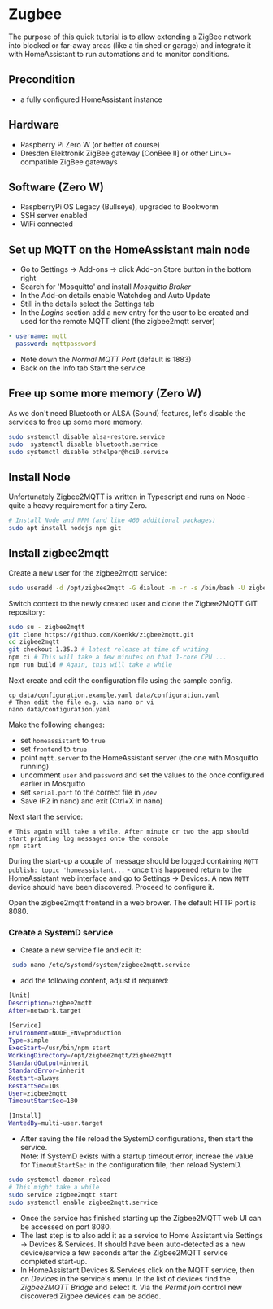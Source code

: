 # Zugbee

The purpose of this quick tutorial is to allow extending a ZigBee network into blocked or far-away areas (like a tin shed or garage) and integrate it with HomeAssistant to run automations and to monitor conditions.

## Precondition
- a fully configured HomeAssistant instance

## Hardware
- Raspberry Pi Zero W (or better of course)
- Dresden Elektronik ZigBee gateway [ConBee II] or other Linux-compatible ZigBee gateways

## Software (Zero W)
- RaspberryPi OS Legacy (Bullseye), upgraded to Bookworm
- SSH server enabled
- WiFi connected

## Set up MQTT on the HomeAssistant main node
- Go to Settings -> Add-ons -> click Add-on Store button in the bottom right
- Search for 'Mosquitto' and install *Mosquitto Broker*
- In the Add-on details enable Watchdog and Auto Update
- Still in the details select the Settings tab
- In the *Logins* section add a new entry for the user to be created and used for the remote MQTT client (the zigbee2mqtt server)

```yaml
- username: mqtt
  password: mqttpassword
```
- Note down the *Normal MQTT Port* (default is 1883)
- Back on the Info tab Start the service

## Free up some more memory (Zero W)
As we don't need Bluetooth or ALSA (Sound) features, let's disable the services to free up some more memory.

```sh
sudo systemctl disable alsa-restore.service
sudo  systemctl disable bluetooth.service
sudo systemctl disable bthelper@hci0.service

```

## Install Node
Unfortunately Zigbee2MQTT is written in Typescript and runs on Node - quite a heavy requirement for a tiny Zero.

```sh
# Install Node and NPM (and like 460 additional packages)
sudo apt install nodejs npm git
```
## Install zigbee2mqtt
Create a new user for the zigbee2mqtt service:
```sh
sudo useradd -d /opt/zigbee2mqtt -G dialout -m -r -s /bin/bash -U zigbee2mqtt
```

Switch context to the newly created user and clone the Zigbee2MQTT GIT repository:
```sh
sudo su - zigbee2mqtt
git clone https://github.com/Koenkk/zigbee2mqtt.git
cd zigbee2mqtt
git checkout 1.35.3 # latest release at time of writing
npm ci # This will take a few minutes on that 1-core CPU ...
npm run build # Again, this will take a while
```


Next create and edit the configuration file using the sample config.
```
cp data/configuration.example.yaml data/configuration.yaml
# Then edit the file e.g. via nano or vi
nano data/configuration.yaml
```

Make the following changes:
- set `homeassistant` to `true`
- set `frontend` to `true`
- point `mqtt.server` to the HomeAssistant server (the one with Mosquitto running)
- uncomment `user` and `password` and set the values to the once configured earlier in Mosquitto
- set `serial.port` to the correct file in `/dev`
- Save (F2 in nano) and exit (Ctrl+X in nano)


Next start the service:
```
# This again will take a while. After minute or two the app should start printing log messages onto the console
npm start
```

During the start-up a couple of message should be logged containing `MQTT publish: topic 'homeassistant...` - once this happened return to the HomeAssistant web interface
and go to Settings -> Devices. A new `MQTT` device should have been discovered. Proceed to configure it.

Open the zigbee2mqtt frontend in a web brower. The default HTTP port is 8080.

### Create a SystemD service

- Create a new service file and edit it:
```sh
 sudo nano /etc/systemd/system/zigbee2mqtt.service
```

- add the following content, adjust if required:
```sh
[Unit]
Description=zigbee2mqtt
After=network.target

[Service]
Environment=NODE_ENV=production
Type=simple
ExecStart=/usr/bin/npm start
WorkingDirectory=/opt/zigbee2mqtt/zigbee2mqtt
StandardOutput=inherit
StandardError=inherit
Restart=always
RestartSec=10s
User=zigbee2mqtt
TimeoutStartSec=180

[Install]
WantedBy=multi-user.target
```

- After saving the file reload the SystemD configurations, then start the service.<br/>
  Note: If SystemD exists with a startup timeout error, increae the value for `TimeoutStartSec` in the configuration file, then reload SystemD.
```sh
sudo systemctl daemon-reload
# This might take a while
sudo service zigbee2mqtt start
sudo systemctl enable zigbee2mqtt.service
```

- Once the service has finished starting up the Zigbee2MQTT web UI can be accessed on port 8080.
- The last step is to also add it as a service to Home Assistant via Settings -> Devices & Services. It should have been auto-detected as a new device/service a few seconds after the Zigbee2MQTT service completed start-up.
- In HomeAssistant Devices & Services click on the MQTT service, then on *Devices* in the service's menu. In the list of devices find the *Zigbee2MQTT Bridge* and select it. Via the *Permit join* control new discovered Zigbee devices can be added.